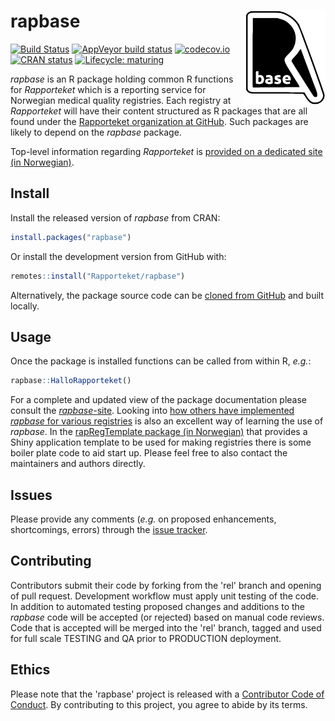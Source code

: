 # rapbase <img src="man/figures/logo.svg" align="right" height="150" />

<!-- badges: start -->
[![Build Status](https://travis-ci.org/Rapporteket/rapbase.png)](https://travis-ci.org/Rapporteket/rapbase)
[![AppVeyor build status](https://ci.appveyor.com/api/projects/status/github/Rapporteket/rapbase?branch=rel&svg=true)](https://ci.appveyor.com/project/Rapporteket/rapbase)
[![codecov.io](https://codecov.io/github/Rapporteket/rapbase/rapbase.svg?branch=rel)](https://codecov.io/github/Rapporteket/rapbase?branch=rel)
[![CRAN status](https://www.r-pkg.org/badges/version/rapbase)](https://CRAN.R-project.org/package=rapbase)
[![Lifecycle: maturing](https://img.shields.io/badge/lifecycle-maturing-blue.svg)](https://www.tidyverse.org/lifecycle/#maturing)
<!-- badges: end -->

*rapbase* is an R package holding common R functions for *Rapporteket* which is a reporting service for Norwegian medical quality registries. Each registry at *Rapporteket* will have their content structured as R packages that are all found under the [Rapporteket organization at GitHub](https://github.com/Rapporteket). Such packages are likely to depend on the *rapbase* package.

Top-level information regarding *Rapporteket* is [provided on a dedicated site (in Norwegian)](https://rapporteket.github.io/rapporteket).

## Install
Install the released version of *rapbase* from CRAN:
```r
install.packages("rapbase")
```

Or install the development version from GitHub with:
```r
remotes::install("Rapporteket/rapbase")
```
Alternatively, the package source code can be [cloned from GitHub](https://github.com/Rapporteket/rapbase) and built locally. 

## Usage
Once the package is installed functions can be called from within R, *e.g.*:
```r
rapbase::HalloRapporteket()
```
For a complete and updated view of the package documentation please consult the [*rapbase*-site](https://rapporteket.github.io/rapbase/index.html). Looking into [how others have implemented *rapbase* for various registries](https://github.com/Rapporteket) is also an excellent way of learning the use of *rapbase*. In the [rapRegTemplate package (in Norwegian)](https://github.com/Rapporteket/rapRegTemplate) that provides a Shiny application template to be used for making registries there is some boiler plate code to aid start up. Please feel free to also contact the maintainers and authors directly. 

## Issues
Please provide any comments (*e.g.* on proposed enhancements, shortcomings, errors) through the [issue tracker](https://github.com/Rapporteket/rapbase/issues).

## Contributing
Contributors submit their code by forking from the 'rel' branch and opening of pull request. Development workflow must apply unit testing of the code. In addition to automated testing proposed changes and additions to the *rapbase* code will be accepted (or rejected) based on manual code reviews. Code that is accepted will be merged into the 'rel' branch, tagged and used for full scale TESTING and QA prior to PRODUCTION deployment.

## Ethics
Please note that the 'rapbase' project is released with a
[Contributor Code of Conduct](http://rapporteket.github.io/rapbase/CODE_OF_CONDUCT.html).
By contributing to this project, you agree to abide by its terms.
